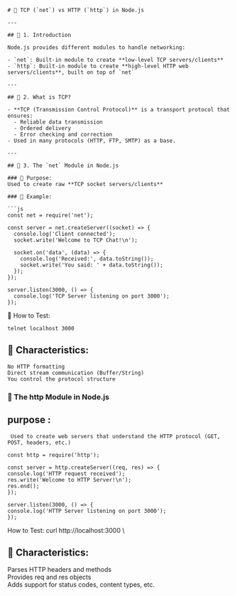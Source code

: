 ```
# 📘 TCP (`net`) vs HTTP (`http`) in Node.js

---

## 🔹 1. Introduction

Node.js provides different modules to handle networking:

- `net`: Built-in module to create **low-level TCP servers/clients**
- `http`: Built-in module to create **high-level HTTP web servers/clients**, built on top of `net`

---

## 🔹 2. What is TCP?

- **TCP (Transmission Control Protocol)** is a transport protocol that ensures:
  - Reliable data transmission
  - Ordered delivery
  - Error checking and correction
- Used in many protocols (HTTP, FTP, SMTP) as a base.

---

## 🔹 3. The `net` Module in Node.js

### 🔸 Purpose:
Used to create raw **TCP socket servers/clients**

### 🔸 Example:

```js
const net = require('net');

const server = net.createServer((socket) => {
  console.log('Client connected');
  socket.write('Welcome to TCP Chat!\n');

  socket.on('data', (data) => {
    console.log('Received:', data.toString());
    socket.write('You said: ' + data.toString());
  });
});

server.listen(3000, () => {
  console.log('TCP Server listening on port 3000');
});
```
🔸 How to Test:
```
telnet localhost 3000
```
## 🔸 Characteristics:
    No HTTP formatting
    Direct stream communication (Buffer/String)
    You control the protocol structure

### 🔹  The http Module in Node.js
 ## purpose : 
     Used to create web servers that understand the HTTP protocol (GET, POST, headers, etc.)
  ```
const http = require('http');

const server = http.createServer((req, res) => {
  console.log('HTTP request received');
  res.write('Welcome to HTTP Server!\n');
  res.end();
});

server.listen(3000, () => {
  console.log('HTTP Server listening on port 3000');
});
```
How to Test: curl http://localhost:3000 \

## 🔸 Characteristics:
 Parses HTTP headers and methods\
Provides req and res objects\
Adds support for status codes, content types, etc.



     
